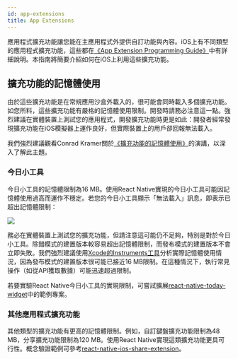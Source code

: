 ```yaml
---
id: app-extensions
title: App Extensions
---
```


應用程式擴充功能讓您能在主應用程式外提供自訂功能與內容。iOS上有不同類型的應用程式擴充功能，這些都在[《App Extension Programming Guide》](https://developer.apple.com/library/content/documentation/General/Conceptual/ExtensibilityPG/index.html#//apple_ref/doc/uid/TP40014214-CH20-SW1)中有詳細說明。本指南將簡要介紹如何在iOS上利用這些擴充功能。

## 擴充功能的記憶體使用

由於這些擴充功能是在常規應用沙盒外載入的，很可能會同時載入多個擴充功能。如您所料，這些擴充功能有嚴格的記憶體使用限制。開發時請務必注意這一點。強烈建議在實體裝置上測試您的應用程式，開發擴充功能時更是如此：開發者經常發現擴充功能在iOS模擬器上運作良好，但實際裝置上的用戶卻回報無法載入。

我們強烈建議觀看Conrad Kramer關於[《擴充功能的記憶體使用》](https://www.youtube.com/watch?v=GqXMqn6MXrM)的演講，以深入了解此主題。

### 今日小工具

今日小工具的記憶體限制為16 MB。使用React Native實現的今日小工具可能因記憶體使用過高而運作不穩定。若您的今日小工具顯示「無法載入」訊息，即表示已超出記憶體限制：

![](/docs/assets/TodayWidgetUnableToLoad.jpg)

務必在實體裝置上測試您的擴充功能，但請注意這可能仍不足夠，特別是對於今日小工具。除錯模式的建置版本較容易超出記憶體限制，而發布模式的建置版本不會立即失敗。我們強烈建議使用[Xcode的Instruments工具](https://developer.apple.com/library/content/documentation/DeveloperTools/Conceptual/InstrumentsUserGuide/index.html)分析實際記憶體使用情況，因為發布模式的建置版本很可能已接近16 MB限制。在這種情況下，執行常見操作（如從API獲取數據）可能迅速超過限制。

若要實驗React Native今日小工具的實現限制，可嘗試擴展[react-native-today-widget](https://github.com/matejkriz/react-native-today-widget/)中的範例專案。

### 其他應用程式擴充功能

其他類型的擴充功能有更高的記憶體限制。例如，自訂鍵盤擴充功能限制為48 MB，分享擴充功能限制為120 MB。使用React Native實現這類擴充功能更具可行性。概念驗證範例可參考[react-native-ios-share-extension](https://github.com/andrewsardone/react-native-ios-share-extension)。